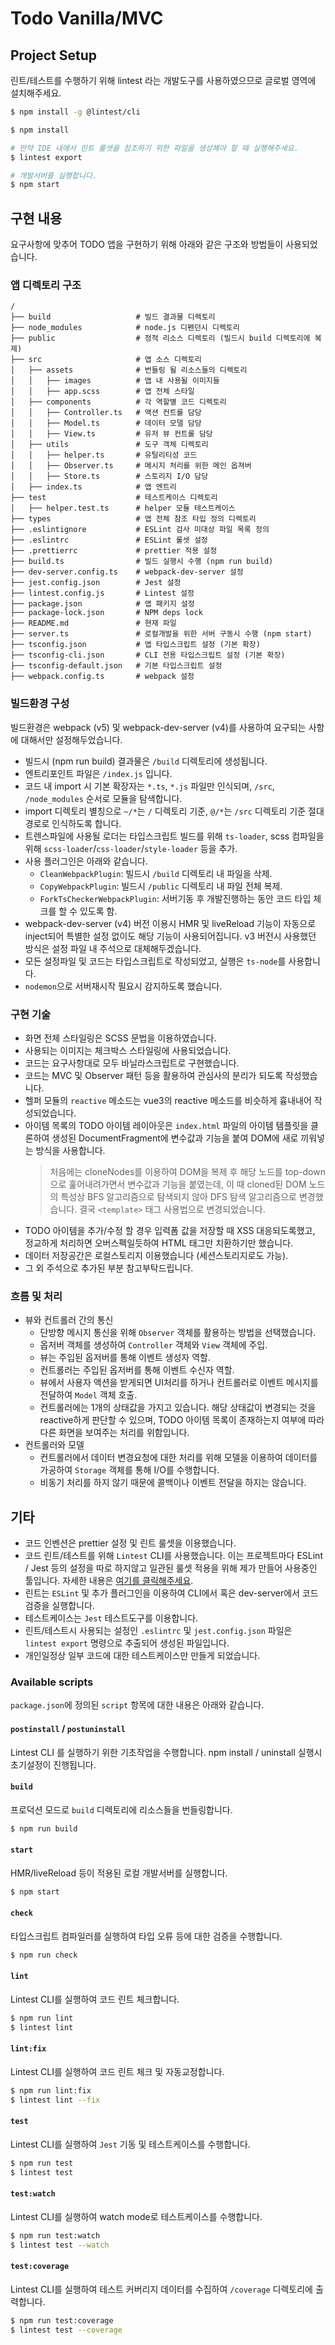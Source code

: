 # Todo Vanilla/MVC

## Project Setup
린트/테스트를 수행하기 위해 lintest 라는 개발도구를 사용하였으므로 글로벌 영역에 설치해주세요.
```bash
$ npm install -g @lintest/cli

$ npm install

# 만약 IDE 내에서 린트 룰셋을 참조하기 위한 파일을 생성해야 할 때 실행해주세요.
$ lintest export

# 개발서버를 실행합니다.
$ npm start
```

## 구현 내용
요구사항에 맞추어 TODO 앱을 구현하기 위해 아래와 같은 구조와 방법들이 사용되었습니다.

### 앱 디렉토리 구조
```
/
├── build                   # 빌드 결과물 디렉토리
├── node_modules            # node.js 디펜던시 디렉토리
├── public                  # 정적 리소스 디렉토리 (빌드시 build 디렉토리에 복제)
├── src                     # 앱 소스 디렉토리
│   ├── assets              # 번들링 될 리소스들의 디렉토리
│   │   ├── images          # 앱 내 사용될 이미지들
│   │   ├── app.scss        # 앱 전체 스타일
│   ├── components          # 각 역할별 코드 디렉토리
│   │   ├── Controller.ts   # 액션 컨트롤 담당
│   │   ├── Model.ts        # 데이터 모델 담당
│   │   ├── View.ts         # 유저 뷰 컨트롤 담당
│   ├── utils               # 도구 객체 디렉토리
│   │   ├── helper.ts       # 유틸리티성 코드
│   │   ├── Observer.ts     # 메시지 처리를 위한 메인 옵져버
│   │   ├── Store.ts        # 스토리지 I/O 담당
│   ├── index.ts            # 앱 엔트리
├── test                    # 테스트케이스 디렉토리
│   ├── helper.test.ts      # helper 모듈 테스트케이스
├── types                   # 앱 전체 참조 타입 정의 디렉토리
├── .eslintignore           # ESLint 검사 미대상 파일 목록 정의
├── .eslintrc               # ESLint 룰셋 설정
├── .prettierrc             # prettier 적용 설정
├── build.ts                # 빌드 실행시 수행 (npm run build)
├── dev-server.config.ts    # webpack-dev-server 설정
├── jest.config.json        # Jest 설정
├── lintest.config.js       # Lintest 설정
├── package.json            # 앱 패키지 설정
├── package-lock.json       # NPM deps lock
├── README.md               # 현재 파일
├── server.ts               # 로컬개발을 위한 서버 구동시 수행 (npm start)
├── tsconfig.json           # 앱 타입스크립트 설정 (기본 확장)
├── tsconfig-cli.json       # CLI 전용 타입스크립트 설정 (기본 확장)
├── tsconfig-default.json   # 기본 타입스크립트 설정
├── webpack.config.ts       # webpack 설정
```

### 빌드환경 구성
빌드환경은 webpack (v5) 및 webpack-dev-server (v4)를 사용하여 요구되는 사항에 대해서만 설정해두었습니다.
- 빌드시 (npm run build) 결과물은 `/build` 디렉토리에 생성됩니다.
- 엔트리포인트 파일은 `/index.js` 입니다.
- 코드 내 import 시 기본 확장자는 `*.ts`, `*.js` 파일만 인식되며, `/src`, `/node_modules` 순서로 모듈을 탐색합니다.
- import 디렉토리 별칭으로 `~/*`는 `/` 디렉토리 기준, `@/*`는 `/src` 디렉토리 기준 절대경로로 인식하도록 합니다.
- 트렌스파일에 사용될 로더는 타입스크립트 빌드를 위해 `ts-loader`, scss 컴파일을 위해 `scss-loader`/`css-loader`/`style-loader` 등을 추가.
- 사용 플러그인은 아래와 같습니다.
  - `CleanWebpackPlugin`: 빌드시 `/build` 디렉토리 내 파일을 삭제.
  - `CopyWebpackPlugin`: 빌드시 `/public` 디렉토리 내 파일 전체 복제.
  - `ForkTsCheckerWebpackPlugin`: 서버기동 후 개발진행하는 동안 코드 타입 체크를 할 수 있도록 함.
- webpack-dev-server (v4) 버전 이용시 HMR 및 liveReload 기능이 자동으로 inject되어 특별한 설정 없이도 해당 기능이 사용되어집니다. v3 버전시 사용했던 방식은 설정 파일 내 주석으로 대체해두겠습니다.
- 모든 설정파일 및 코드는 타입스크립트로 작성되었고, 실행은 `ts-node`를 사용합니다.
- `nodemon`으로 서버재시작 필요시 감지하도록 했습니다.

### 구현 기술
- 화면 전체 스타일링은 SCSS 문법을 이용하였습니다.
- 사용되는 이미지는 체크박스 스타일링에 사용되었습니다.
- 코드는 요구사항대로 모두 바닐라스크립트로 구현했습니다.
- 코드는 MVC 및 Observer 패턴 등을 활용하여 관심사의 분리가 되도록 작성했습니다.
- 헬퍼 모듈의 `reactive` 메소드는 vue3의 reactive 메소드를 비슷하게 흉내내어 작성되었습니다.
- 아이템 목록의 TODO 아이템 레이아웃은 `index.html` 파일의 아이템 템플릿을 클론하여
  생성된 DocumentFragment에 변수값과 기능을 붙여 DOM에 새로 끼워넣는 방식을 사용합니다.
  > 처음에는 cloneNodes를 이용하여 DOM을 복제 후 해당 노드를 top-down으로 훑어내려가면서
  변수값과 기능을 붙였는데, 이 때 cloned된 DOM 노드의 특성상 BFS 알고리즘으로 탐색되지 않아
  DFS 탐색 알고리즘으로 변경했습니다. 결국 `<template>` 태그 사용법으로 변경되었습니다.
- TODO 아이템을 추가/수정 할 경우 입력폼 값을 저장할 때 XSS 대응되도록했고, 정교하게 처리하면 오버스펙일듯하여 HTML 태그만 치환하기만 했습니다.
- 데이터 저장공간은 로컬스토리지 이용했습니다 (세션스토리지로도 가능).
- 그 외 주석으로 추가된 부분 참고부탁드립니다.

### 흐름 및 처리
- 뷰와 컨트롤러 간의 통신
  - 단방향 메시지 통신을 위해 `Observer` 객체를 활용하는 방법을 선택했습니다.
  - 옵저버 객체를 생성하여 `Controller` 객체와 `View` 객체에 주입.
  - 뷰는 주입된 옵저버를 통해 이벤트 생성자 역할.
  - 컨트롤러는 주입된 옵저버를 통해 이벤트 수신자 역할.
  - 뷰에서 사용자 액션을 받게되면 UI처리를 하거나 컨트롤러로 이벤트 메시지를 전달하여 `Model` 객체 호출.
  - 컨트롤러에는 1개의 상태값을 가지고 있습니다.
    해당 상태값이 변경되는 것을 reactive하게 판단할 수 있으며,
    TODO 아이템 목록이 존재하는지 여부에 따라 다른 화면을 보여주는 처리를 위함입니다.
- 컨트롤러와 모델
  - 컨트롤러에서 데이터 변경요청에 대한 처리를 위해 모델을 이용하여 데이터를 가공하여 `Storage` 객체를 통해 I/O를 수행합니다.
  - 비동기 처리를 하지 않기 때문에 콜백이나 이벤트 전달을 하지는 않습니다.

## 기타
- 코드 인벤션은 prettier 설정 및 린트 룰셋을 이용했습니다.
- 코드 린트/테스트를 위해 `Lintest` CLI를 사용했습니다.
  이는 프로젝트마다 ESLint / Jest 등의 설정을 따로 하지않고 일관된 룰셋 적용을 위해
  제가 만들어 사용중인 툴입니다. 자세한 내용은 [여기를 클릭해주세요](https://www.npmjs.com/package/@lintest/cli).
- 린트는 `ESLint` 및 추가 플러그인을 이용하여 CLI에서 혹은 dev-server에서 코드검증을 실행합니다.
- 테스트케이스는 `Jest` 테스트도구를 이용합니다.
- 린트/테스트시 사용되는 설정인 `.eslintrc` 및 `jest.config.json` 파일은 `lintest export` 명령으로 추출되어 생성된 파일입니다.
- 개인일정상 일부 코드에 대한 테스트케이스만 만들게 되었습니다.

### Available scripts
`package.json`에 정의된 `script` 항목에 대한 내용은 아래와 같습니다.

#### `postinstall` / `postuninstall`
Lintest CLI 를 실행하기 위한 기초작업을 수행합니다. npm install / uninstall 실행시 초기설정이 진행됩니다.

#### `build`
프로덕션 모드로 `build` 디렉토리에 리소스들을 번들링합니다.
```bash
$ npm run build
```

#### `start`
HMR/liveReload 등이 적용된 로컬 개발서버를 실행합니다.
```bash
$ npm start
```

#### `check`
타입스크립트 컴파일러를 실행하여 타입 오류 등에 대한 검증을 수행합니다.
```bash
$ npm run check
```

#### `lint`
Lintest CLI를 실행하여 코드 린트 체크합니다.
```bash
$ npm run lint
$ lintest lint
```

#### `lint:fix`
Lintest CLI를 실행하여 코드 린트 체크 및 자동교정합니다.
```bash
$ npm run lint:fix
$ lintest lint --fix
```

#### `test`
Lintest CLI를 실행하여 `Jest` 기동 및 테스트케이스를 수행합니다.
```bash
$ npm run test
$ lintest test
```

#### `test:watch`
Lintest CLI를 실행하여 watch mode로 테스트케이스를 수행합니다.
```bash
$ npm run test:watch
$ lintest test --watch
```

#### `test:coverage`
Lintest CLI를 실행하여 테스트 커버리지 데이터를 수집하여 `/coverage` 디렉토리에 출력합니다.
```bash
$ npm run test:coverage
$ lintest test --coverage
```
